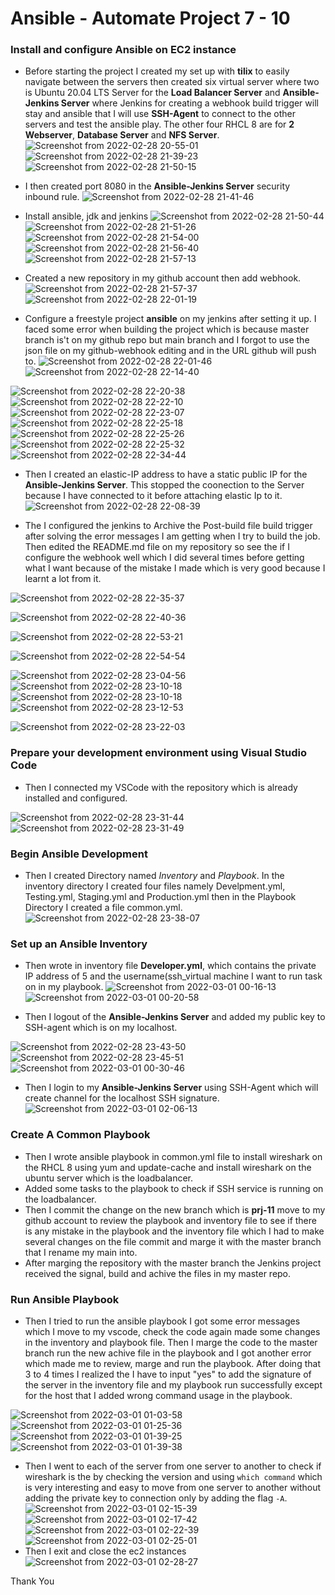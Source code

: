 # Ansible - Automate Project 7 - 10


### Install and configure Ansible on EC2 instance

- Before starting the project I created my set up with **tilix** to easily navigate between the servers then created six virtual server where two is Ubuntu 20.04 LTS Server for the **Load Balancer Server** and **Ansible-Jenkins Server** where Jenkins for creating a webhook build trigger will stay and ansible that I will use **SSH-Agent** to connect to the other servers and test the ansible play. The other four RHCL 8 are for **2 Webserver**, **Database Server** and **NFS Server**.
![Screenshot from 2022-02-28 20-55-01](https://user-images.githubusercontent.com/80127136/156161714-ef787b7a-9667-42b4-9afe-2e5cc9d7eab8.png)
![Screenshot from 2022-02-28 21-39-23](https://user-images.githubusercontent.com/80127136/156161786-870a741b-3dd7-4b2c-b8ab-54f4ba3f7317.png)
![Screenshot from 2022-02-28 21-50-15](https://user-images.githubusercontent.com/80127136/156161881-f1bcd3c5-dcb6-4b91-b2e8-f7d8531374d6.png)


- I then created port 8080 in the **Ansible-Jenkins Server** security inbound rule.
![Screenshot from 2022-02-28 21-41-46](https://user-images.githubusercontent.com/80127136/156161809-c516e425-c95b-48e8-873b-b2413ee1745d.png)


- Install ansible, jdk and jenkins
![Screenshot from 2022-02-28 21-50-44](https://user-images.githubusercontent.com/80127136/156161898-696dbed6-4de6-4cdb-a39d-356dce208c4a.png)
![Screenshot from 2022-02-28 21-51-26](https://user-images.githubusercontent.com/80127136/156161919-83af42fa-c63b-468e-bd0c-4ade199899ec.png)
![Screenshot from 2022-02-28 21-54-00](https://user-images.githubusercontent.com/80127136/156161927-7a4efe5b-7483-45a0-a913-ee57c2902edd.png)
![Screenshot from 2022-02-28 21-56-40](https://user-images.githubusercontent.com/80127136/156162018-3ef22433-e25b-4069-852a-3a4079bcb8a9.png)
![Screenshot from 2022-02-28 21-57-13](https://user-images.githubusercontent.com/80127136/156162029-210c286e-b9ba-4650-8359-ac0a31b57539.png)


- Created a new repository in my github account then add webhook.
![Screenshot from 2022-02-28 21-57-37](https://user-images.githubusercontent.com/80127136/156162061-19f29656-5a20-48b2-bbd9-8456cbb0b93b.png)
![Screenshot from 2022-02-28 22-01-19](https://user-images.githubusercontent.com/80127136/156162071-38ce9385-5e24-4d48-9d95-20617cb703a9.png)


- Configure a freestyle project **ansible** on my jenkins after setting it up. I faced some error when building the project which is because master branch is't on my github repo but main branch and I forgot to use the json file on my github-webhook editing and in the URL github will push to.
![Screenshot from 2022-02-28 22-01-46](https://user-images.githubusercontent.com/80127136/156162154-e1b37d87-5d5c-4335-8a11-dbdcbe28589b.png)
![Screenshot from 2022-02-28 22-14-40](https://user-images.githubusercontent.com/80127136/156162274-39eec781-2cdb-414b-b738-ac33f0429267.png)


![Screenshot from 2022-02-28 22-20-38](https://user-images.githubusercontent.com/80127136/156162539-93d5d9df-0183-43ed-871d-920fb257989e.png)
![Screenshot from 2022-02-28 22-22-10](https://user-images.githubusercontent.com/80127136/156172326-517f8768-3df9-4b32-aae9-1b71117eb70b.png)
![Screenshot from 2022-02-28 22-23-07](https://user-images.githubusercontent.com/80127136/156172353-f08febd0-17c5-4672-87e3-21f5a08b3c71.png)
![Screenshot from 2022-02-28 22-25-18](https://user-images.githubusercontent.com/80127136/156172369-3e08dccb-c7e4-4b75-aa8d-bd0f07f85a13.png)
![Screenshot from 2022-02-28 22-25-26](https://user-images.githubusercontent.com/80127136/156172375-9ee9f5ad-b83a-4a5d-9b81-727add9196a2.png)
![Screenshot from 2022-02-28 22-25-32](https://user-images.githubusercontent.com/80127136/156172388-2212b186-64ce-4369-b339-50c832bcd40c.png)
![Screenshot from 2022-02-28 22-34-44](https://user-images.githubusercontent.com/80127136/156172416-12c0670b-2534-40ea-9a50-4f9a7ea4ce85.png)

- Then I created an elastic-IP address to have a static public IP for the **Ansible-Jenkins Server**. This stopped the coonection to the Server because I have connected to it before attaching elastic Ip to it.
![Screenshot from 2022-02-28 22-08-39](https://user-images.githubusercontent.com/80127136/156162204-17b93394-0c7b-4b2a-a1cf-3f215c92db3d.png)


- The I configured the jenkins to Archive the Post-build file build trigger after solving the error messages I am getting when I try to build the job. Then edited the README.md file on my repository so see the if I configure the webhook well which I did several times before getting what I want because of the mistake I made which is very good because I learnt a lot from it. 

![Screenshot from 2022-02-28 22-35-37](https://user-images.githubusercontent.com/80127136/156172543-1bcf481e-3c33-40ed-9315-e4f91e97b260.png)

![Screenshot from 2022-02-28 22-40-36](https://user-images.githubusercontent.com/80127136/156172566-4035f96b-fc65-4aa6-b908-73aaa081eeef.png)

![Screenshot from 2022-02-28 22-53-21](https://user-images.githubusercontent.com/80127136/156172580-e88a0bc4-92c5-4a61-b6ab-4e17e14bcd8b.png)

![Screenshot from 2022-02-28 22-54-54](https://user-images.githubusercontent.com/80127136/156172587-c0bab083-6536-46a3-a393-33fce94c7789.png)

![Screenshot from 2022-02-28 23-04-56](https://user-images.githubusercontent.com/80127136/156172605-7801cac5-f89a-4e5d-a5d0-3a3be52d2e3d.png)
![Screenshot from 2022-02-28 23-10-18](https://user-images.githubusercontent.com/80127136/156172611-fced3098-e8bd-4b6d-b76c-d56d0d72df56.png)
![Screenshot from 2022-02-28 23-10-18](https://user-images.githubusercontent.com/80127136/156174107-42e03407-f941-4d4f-98d7-b1c21f08fa57.png)
![Screenshot from 2022-02-28 23-12-53](https://user-images.githubusercontent.com/80127136/156174134-9fc18a4a-9ba7-41ce-bef3-352bdea4e448.png)

![Screenshot from 2022-02-28 23-22-03](https://user-images.githubusercontent.com/80127136/156174270-c9d39853-04a4-4ec6-ad0a-ce1d7e058a39.png)

### Prepare your development environment using Visual Studio Code
- Then I connected my VSCode with the repository which is already installed and configured.

![Screenshot from 2022-02-28 23-31-44](https://user-images.githubusercontent.com/80127136/156174294-348ab920-e4dd-47b6-808e-46c27979a6bb.png)
![Screenshot from 2022-02-28 23-31-49](https://user-images.githubusercontent.com/80127136/156174308-cd54239b-0616-4c11-8a56-4348955072cd.png)


### Begin Ansible Development
- Then I created Directory named *Inventory* and *Playbook*. In the inventory directory I created four files namely Develpment.yml, Testing.yml, Staging.yml and Production.yml then in the Playbook Directory I created a file common.yml.
![Screenshot from 2022-02-28 23-38-07](https://user-images.githubusercontent.com/80127136/156174325-534d2222-72b1-4bdd-b0e9-f2161f361953.png)


### Set up an Ansible Inventory
- Then wrote in inventory file **Developer.yml**, which contains the private IP address of 5 and the username(ssh_virtual machine I want to run task on in my playbook.
![Screenshot from 2022-03-01 00-16-13](https://user-images.githubusercontent.com/80127136/156174993-9e5dddf4-744c-463e-8853-725428854127.png)
![Screenshot from 2022-03-01 00-20-58](https://user-images.githubusercontent.com/80127136/156175194-d78c7fe1-75c3-4685-9070-65959f2026fc.png)

- Then I logout of the **Ansible-Jenkins Server** and added my public key to SSH-agent which is on my localhost.

![Screenshot from 2022-02-28 23-43-50](https://user-images.githubusercontent.com/80127136/156174942-8934164e-26e2-4526-a6b6-7d37190b836d.png)
![Screenshot from 2022-02-28 23-45-51](https://user-images.githubusercontent.com/80127136/156174958-9991f44f-7435-4a92-a353-131222c352ee.png)
![Screenshot from 2022-03-01 00-30-46](https://user-images.githubusercontent.com/80127136/156175231-3b34aabc-b293-4404-9b26-5dc4fc700eb4.png)

- Then I login to my **Ansible-Jenkins Server** using SSH-Agent which will create channel for the localhost SSH signature.
![Screenshot from 2022-03-01 02-06-13](https://user-images.githubusercontent.com/80127136/156175435-62d27c39-a19b-4538-92f6-6a28ac7a5366.png)


### Create A Common Playbook
- Then I wrote ansible playbook in common.yml file to install wireshark on the RHCL 8 using yum and update-cache and install wireshark on the ubuntu server which is the loadbalancer.
- Added some tasks to the playbook to check if SSH service is running on the loadbalancer.
- Then I commit the change on the new branch which is **prj-11** move to my github account to review the playbook and inventory file to see if there is any mistake in the playbook and the inventory file which I had to make several changes on the file commit and marge it with the master branch that I rename my main into.
- After marging the repository with the master branch the Jenkins project received the signal, build and achive the files in my master repo.
### Run Ansible Playbook
- Then I tried to run the ansible playbook I got some error messages which I move to my vscode, check the code again made some changes in the inventory and playbook file. Then I marge the code to the master branch run the new achive file in the playbook and I got another error which made me to review, marge and run the playbook.
After doing that 3 to 4 times I realized the I have to input "yes" to add the signature of the server in the inventory file and my playbook run successfully except for the host that I added wrong command usage in the playbook.

![Screenshot from 2022-03-01 01-03-58](https://user-images.githubusercontent.com/80127136/156175302-3c5f18d1-bba8-4208-8adc-ff7f1aaefe67.png)
![Screenshot from 2022-03-01 01-25-36](https://user-images.githubusercontent.com/80127136/156175319-dbeee94d-6358-4017-98b4-8a6c0f35df36.png)
![Screenshot from 2022-03-01 01-39-25](https://user-images.githubusercontent.com/80127136/156175338-4ee04235-2863-4b53-8c77-3ba8bd024d40.png)
![Screenshot from 2022-03-01 01-39-38](https://user-images.githubusercontent.com/80127136/156175356-ecc30eb0-17b4-4ba0-ab64-1221cad7ed8d.png)

- Then I went to each of the server from one server to another to check if wireshark is the by checking the version and using `which command` which is very interesting and easy to move from one server to another without adding the private key to connection only by adding the flag `-A`.
![Screenshot from 2022-03-01 02-15-39](https://user-images.githubusercontent.com/80127136/156175513-de49510b-7e2f-4757-bc6c-10d2ad66bba8.png)
![Screenshot from 2022-03-01 02-17-42](https://user-images.githubusercontent.com/80127136/156175528-3b023624-7494-437a-b649-e39988d5fe3f.png)
![Screenshot from 2022-03-01 02-22-39](https://user-images.githubusercontent.com/80127136/156175564-7830fa39-f860-45d9-9003-e1a856106b9a.png)
![Screenshot from 2022-03-01 02-25-01](https://user-images.githubusercontent.com/80127136/156175598-bc1943c0-ebf1-487f-8158-2bc6e957bd30.png)
- Then I exit and close the ec2 instances
![Screenshot from 2022-03-01 02-28-27](https://user-images.githubusercontent.com/80127136/156175653-63ee7bba-a7a2-4789-a4a1-cd10b2a7dcb0.png)


Thank You



